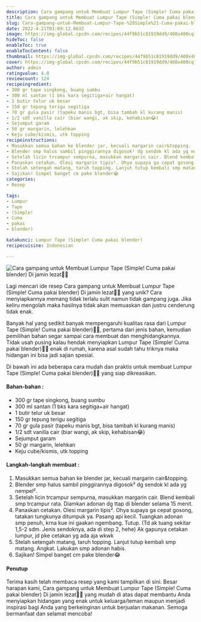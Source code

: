 ```yaml
---
description: Cara gampang untuk Membuat Lumpur Tape (Simple! Cuma pakai blender) Di jamin lezat"
title: Cara gampang untuk Membuat Lumpur Tape (Simple! Cuma pakai blender) Di jamin lezat
slug: Cara-gampang-untuk-Membuat-Lumpur-Tape-%28Simple%21-Cuma-pakai-blender%29-Di-jamin-lezat
date: 2022-4-21T03:09:12.063Z
image: https://img-global.cpcdn.com/recipes/44f9b51c81919dd9/400x400cq70/photo.jpg
hideToc: false
enableToc: true
enableTocContent: false
thumbnail: https://img-global.cpcdn.com/recipes/44f9b51c81919dd9/400x400cq70/photo.jpg
cover: https://img-global.cpcdn.com/recipes/44f9b51c81919dd9/400x400cq70/photo.jpg
author: admin
ratingvalue: 4.8
reviewcount: 124
recipeingredient:
- 300 gr tape singkong, buang sumbu
- 300 ml santan (1 bks kara segitiga+air hangat)
- 1 butir telur uk besar
- 150 gr tepung terigu segitiga
- 70 gr gula pasir (tapeku manis bgt, bisa tambah kl kurang manis)
- 1/2 sdt vanilla cair (biar wangi, ak skip, kehabisan😂)
- Sejumput garam
- 50 gr margarin, lelehkan
- Keju cube/kismis, utk topping
recipeinstructions:
- Masukkan semua bahan ke blender jar, kecuali margarin cair&topping.
- Blender smp halus sambil pinggirannya digosok² dg sendok kl ada yg nempel².
- Setelah licin trcampur sempurna, masukkan margarin cair. Blend kembali smp trcampur rata. Diamkan adonan dg ttap di blender selama 15 menit.
- Panaskan cetakan. Olesi margarin tipis². Ohya supaya ga cepat gosong, tatakan tungkunya ditumpuk ya. Pasang api kecil. Tuangkan adonan smp penuh, krna kue ini gaakan ngembang. Tutup. (Td ak tuang sekitar 1,5-2 sdm. Jenis sendoknya, ada di step 2, hehe) Ak gapunya cetakan lumpur, jd pke cetakan yg ada aja wkwk
- Stelah setengah matang, taruh topping. Lanjut tutup kembali smp matang. Angkat. Lakukan smp adonan habis.
- Sajikan! Simpel banget cm pake blender😂
categories:
- Resep

tags:
- Lumpur
- Tape
- (Simple!
- Cuma
- pakai
- blender)

katakunci: Lumpur Tape (Simple! Cuma pakai blender)
recipecuisine: Indonesian

---
```


![Cara gampang untuk Membuat Lumpur Tape (Simple! Cuma pakai blender) Di jamin lezat👩‍🍳](https://img-global.cpcdn.com/recipes/44f9b51c81919dd9/400x400cq70/photo.jpg)

Lagi mencari ide resep Cara gampang untuk Membuat Lumpur Tape (Simple! Cuma pakai blender) Di jamin lezat👩‍🍳 yang unik? Cara menyiapkannya memang tidak terlalu sulit namun tidak gampang juga. Jika keliru mengolah maka hasilnya tidak akan memuaskan dan justru cenderung tidak enak.

Banyak hal yang sedikit banyak mempengaruhi kualitas rasa dari Lumpur Tape (Simple! Cuma pakai blender)👩‍🍳, pertama dari jenis bahan, kemudian pemilihan bahan segar sampai cara membuat dan menghidangkannya. Tidak usah pusing kalau hendak menyiapkan Lumpur Tape (Simple! Cuma pakai blender)👩‍🍳 enak di rumah, karena asal sudah tahu triknya maka hidangan ini bisa jadi sajian spesial.

Di bawah ini ada beberapa cara mudah dan praktis untuk membuat Lumpur Tape (Simple! Cuma pakai blender)👩‍🍳 yang siap dikreasikan.

<!--inarticleads1-->

#### Bahan-bahan :

- 300 gr tape singkong, buang sumbu
- 300 ml santan (1 bks kara segitiga+air hangat)
- 1 butir telur uk besar
- 150 gr tepung terigu segitiga
- 70 gr gula pasir (tapeku manis bgt, bisa tambah kl kurang manis)
- 1/2 sdt vanilla cair (biar wangi, ak skip, kehabisan😂)
- Sejumput garam
- 50 gr margarin, lelehkan
- Keju cube/kismis, utk topping

<!--inarticleads2-->

#### Langkah-langkah membuat :

1. Masukkan semua bahan ke blender jar, kecuali margarin cair&topping.
1. Blender smp halus sambil pinggirannya digosok² dg sendok kl ada yg nempel².
1. Setelah licin trcampur sempurna, masukkan margarin cair. Blend kembali smp trcampur rata. Diamkan adonan dg ttap di blender selama 15 menit.
1. Panaskan cetakan. Olesi margarin tipis². Ohya supaya ga cepat gosong, tatakan tungkunya ditumpuk ya. Pasang api kecil. Tuangkan adonan smp penuh, krna kue ini gaakan ngembang. Tutup. (Td ak tuang sekitar 1,5-2 sdm. Jenis sendoknya, ada di step 2, hehe) Ak gapunya cetakan lumpur, jd pke cetakan yg ada aja wkwk
1. Stelah setengah matang, taruh topping. Lanjut tutup kembali smp matang. Angkat. Lakukan smp adonan habis.
1. Sajikan! Simpel banget cm pake blender😂

#### Penutup

Terima kasih telah membaca resep yang kami tampilkan di sini. Besar harapan kami, Cara gampang untuk Membuat Lumpur Tape (Simple! Cuma pakai blender) Di jamin lezat👩‍🍳 yang mudah di atas dapat membantu Anda menyiapkan hidangan yang enak untuk keluarga/teman maupun menjadi inspirasi bagi Anda yang berkeinginan untuk berjualan makanan. Semoga bermanfaat dan selamat mencoba!